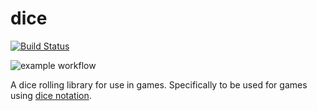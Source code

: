 # dice

[![Build Status](https://drone.preeper.org/api/badges/ppreeper/dice/status.svg)](https://drone.preeper.org/ppreeper/dice)

![example workflow](https://github.com/ppreeper/dice/actions/workflows/go.yml/badge.svg)

A dice rolling library for use in games. Specifically to be used for games using [dice notation](https://en.wikipedia.org/wiki/Dice_notation).
